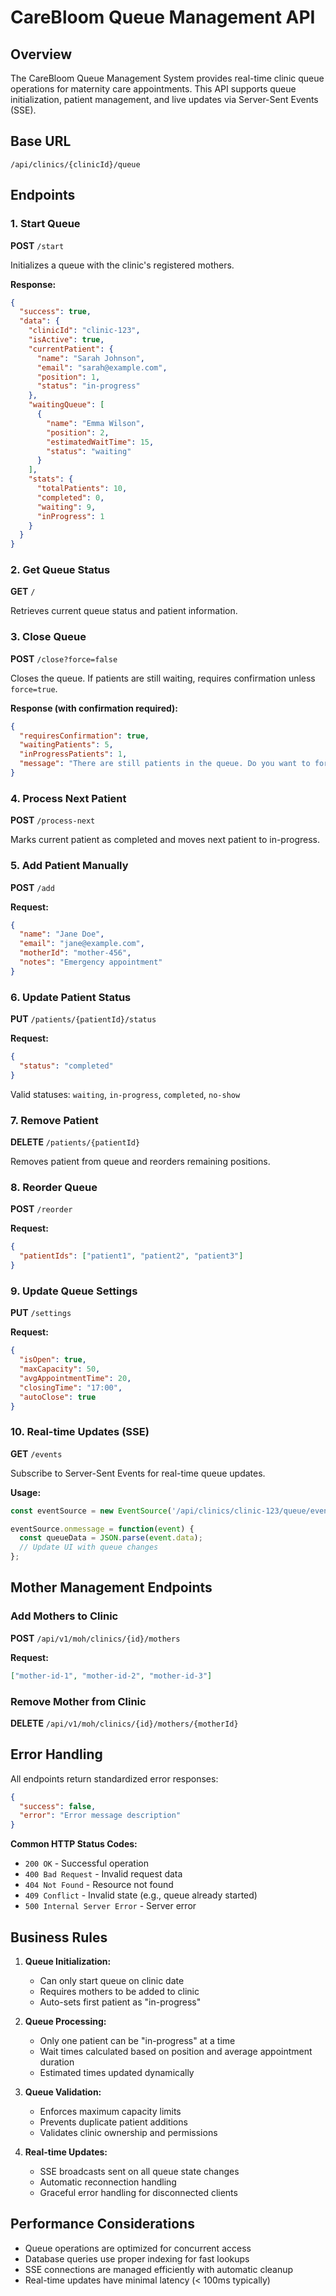 # CareBloom Queue Management API

## Overview
The CareBloom Queue Management System provides real-time clinic queue operations for maternity care appointments. This API supports queue initialization, patient management, and live updates via Server-Sent Events (SSE).

## Base URL
```
/api/clinics/{clinicId}/queue
```

## Endpoints

### 1. Start Queue
**POST** `/start`

Initializes a queue with the clinic's registered mothers.

**Response:**
```json
{
  "success": true,
  "data": {
    "clinicId": "clinic-123",
    "isActive": true,
    "currentPatient": {
      "name": "Sarah Johnson",
      "email": "sarah@example.com",
      "position": 1,
      "status": "in-progress"
    },
    "waitingQueue": [
      {
        "name": "Emma Wilson",
        "position": 2,
        "estimatedWaitTime": 15,
        "status": "waiting"
      }
    ],
    "stats": {
      "totalPatients": 10,
      "completed": 0,
      "waiting": 9,
      "inProgress": 1
    }
  }
}
```

### 2. Get Queue Status
**GET** `/`

Retrieves current queue status and patient information.

### 3. Close Queue
**POST** `/close?force=false`

Closes the queue. If patients are still waiting, requires confirmation unless `force=true`.

**Response (with confirmation required):**
```json
{
  "requiresConfirmation": true,
  "waitingPatients": 5,
  "inProgressPatients": 1,
  "message": "There are still patients in the queue. Do you want to force close?"
}
```

### 4. Process Next Patient
**POST** `/process-next`

Marks current patient as completed and moves next patient to in-progress.

### 5. Add Patient Manually
**POST** `/add`

**Request:**
```json
{
  "name": "Jane Doe",
  "email": "jane@example.com",
  "motherId": "mother-456",
  "notes": "Emergency appointment"
}
```

### 6. Update Patient Status
**PUT** `/patients/{patientId}/status`

**Request:**
```json
{
  "status": "completed"
}
```

Valid statuses: `waiting`, `in-progress`, `completed`, `no-show`

### 7. Remove Patient
**DELETE** `/patients/{patientId}`

Removes patient from queue and reorders remaining positions.

### 8. Reorder Queue
**POST** `/reorder`

**Request:**
```json
{
  "patientIds": ["patient1", "patient2", "patient3"]
}
```

### 9. Update Queue Settings
**PUT** `/settings`

**Request:**
```json
{
  "isOpen": true,
  "maxCapacity": 50,
  "avgAppointmentTime": 20,
  "closingTime": "17:00",
  "autoClose": true
}
```

### 10. Real-time Updates (SSE)
**GET** `/events`

Subscribe to Server-Sent Events for real-time queue updates.

**Usage:**
```javascript
const eventSource = new EventSource('/api/clinics/clinic-123/queue/events');

eventSource.onmessage = function(event) {
  const queueData = JSON.parse(event.data);
  // Update UI with queue changes
};
```

## Mother Management Endpoints

### Add Mothers to Clinic
**POST** `/api/v1/moh/clinics/{id}/mothers`

**Request:**
```json
["mother-id-1", "mother-id-2", "mother-id-3"]
```

### Remove Mother from Clinic
**DELETE** `/api/v1/moh/clinics/{id}/mothers/{motherId}`

## Error Handling

All endpoints return standardized error responses:

```json
{
  "success": false,
  "error": "Error message description"
}
```

**Common HTTP Status Codes:**
- `200 OK` - Successful operation
- `400 Bad Request` - Invalid request data
- `404 Not Found` - Resource not found
- `409 Conflict` - Invalid state (e.g., queue already started)
- `500 Internal Server Error` - Server error

## Business Rules

1. **Queue Initialization:**
   - Can only start queue on clinic date
   - Requires mothers to be added to clinic
   - Auto-sets first patient as "in-progress"

2. **Queue Processing:**
   - Only one patient can be "in-progress" at a time
   - Wait times calculated based on position and average appointment duration
   - Estimated times updated dynamically

3. **Queue Validation:**
   - Enforces maximum capacity limits
   - Prevents duplicate patient additions
   - Validates clinic ownership and permissions

4. **Real-time Updates:**
   - SSE broadcasts sent on all queue state changes
   - Automatic reconnection handling
   - Graceful error handling for disconnected clients

## Performance Considerations

- Queue operations are optimized for concurrent access
- Database queries use proper indexing for fast lookups
- SSE connections are managed efficiently with automatic cleanup
- Real-time updates have minimal latency (< 100ms typically)
